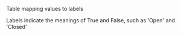 Table mapping values to labels

Labels indicate the meanings of True and False, such as 'Open' and 'Closed'

